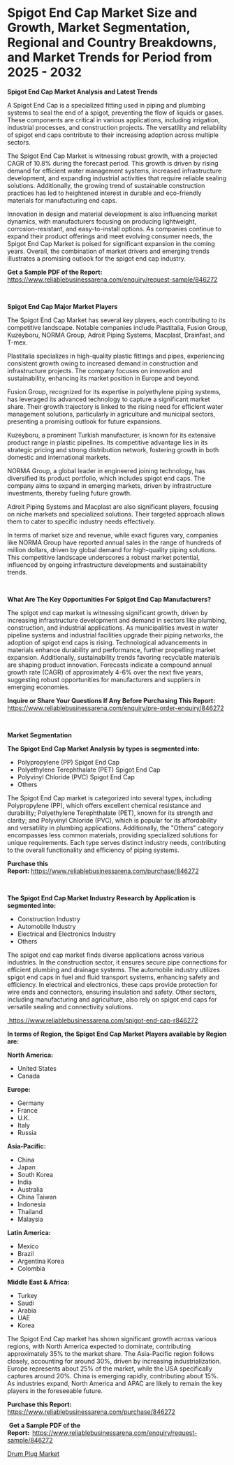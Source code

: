 <p><h1>Spigot End Cap Market Size and Growth, Market Segmentation, Regional and Country Breakdowns, and Market Trends for Period from 2025 -  2032</h1></p><p><strong>Spigot End Cap Market Analysis and Latest Trends</strong></p>
<p><p>A Spigot End Cap is a specialized fitting used in piping and plumbing systems to seal the end of a spigot, preventing the flow of liquids or gases. These components are critical in various applications, including irrigation, industrial processes, and construction projects. The versatility and reliability of spigot end caps contribute to their increasing adoption across multiple sectors.</p><p>The Spigot End Cap Market is witnessing robust growth, with a projected CAGR of 10.8% during the forecast period. This growth is driven by rising demand for efficient water management systems, increased infrastructure development, and expanding industrial activities that require reliable sealing solutions. Additionally, the growing trend of sustainable construction practices has led to heightened interest in durable and eco-friendly materials for manufacturing end caps.</p><p>Innovation in design and material development is also influencing market dynamics, with manufacturers focusing on producing lightweight, corrosion-resistant, and easy-to-install options. As companies continue to expand their product offerings and meet evolving consumer needs, the Spigot End Cap Market is poised for significant expansion in the coming years. Overall, the combination of market drivers and emerging trends illustrates a promising outlook for the spigot end cap industry.</p></p>
<p><strong>Get a Sample PDF of the Report:&nbsp;</strong> <a href="https://www.reliablebusinessarena.com/enquiry/request-sample/846272?utm_campaign=2322&utm_medium=2&utm_source=Github&utm_content=ia&utm_term=08022025&utm_id=spigot-end-cap">https://www.reliablebusinessarena.com/enquiry/request-sample/846272</a></p>
<p>&nbsp;</p>
<p><strong>Spigot End Cap Major Market Players</strong></p>
<p><p>The Spigot End Cap Market has several key players, each contributing to its competitive landscape. Notable companies include Plastitalia, Fusion Group, Kuzeyboru, NORMA Group, Adroit Piping Systems, Macplast, Drainfast, and T-mex. </p><p>Plastitalia specializes in high-quality plastic fittings and pipes, experiencing consistent growth owing to increased demand in construction and infrastructure projects. The company focuses on innovation and sustainability, enhancing its market position in Europe and beyond. </p><p>Fusion Group, recognized for its expertise in polyethylene piping systems, has leveraged its advanced technology to capture a significant market share. Their growth trajectory is linked to the rising need for efficient water management solutions, particularly in agriculture and municipal sectors, presenting a promising outlook for future expansions.</p><p>Kuzeyboru, a prominent Turkish manufacturer, is known for its extensive product range in plastic pipelines. Its competitive advantage lies in its strategic pricing and strong distribution network, fostering growth in both domestic and international markets.</p><p>NORMA Group, a global leader in engineered joining technology, has diversified its product portfolio, which includes spigot end caps. The company aims to expand in emerging markets, driven by infrastructure investments, thereby fueling future growth.</p><p>Adroit Piping Systems and Macplast are also significant players, focusing on niche markets and specialized solutions. Their targeted approach allows them to cater to specific industry needs effectively.</p><p>In terms of market size and revenue, while exact figures vary, companies like NORMA Group have reported annual sales in the range of hundreds of million dollars, driven by global demand for high-quality piping solutions. This competitive landscape underscores a robust market potential, influenced by ongoing infrastructure developments and sustainability trends.</p></p>
<p>&nbsp;</p>
<p><strong>What Are The Key Opportunities For Spigot End Cap Manufacturers?</strong></p>
<p><p>The spigot end cap market is witnessing significant growth, driven by increasing infrastructure development and demand in sectors like plumbing, construction, and industrial applications. As municipalities invest in water pipeline systems and industrial facilities upgrade their piping networks, the adoption of spigot end caps is rising. Technological advancements in materials enhance durability and performance, further propelling market expansion. Additionally, sustainability trends favoring recyclable materials are shaping product innovation. Forecasts indicate a compound annual growth rate (CAGR) of approximately 4-6% over the next five years, suggesting robust opportunities for manufacturers and suppliers in emerging economies.</p></p>
<p><strong>Inquire or Share Your Questions If Any Before Purchasing This Report:</strong> <a href="https://www.reliablebusinessarena.com/enquiry/pre-order-enquiry/846272?utm_campaign=2322&utm_medium=2&utm_source=Github&utm_content=ia&utm_term=08022025&utm_id=spigot-end-cap">https://www.reliablebusinessarena.com/enquiry/pre-order-enquiry/846272</a></p>
<p>&nbsp;</p>
<p><strong>Market Segmentation</strong></p>
<p><strong>The Spigot End Cap Market Analysis by types is segmented into:</strong></p>
<p><ul><li>Polypropylene (PP) Spigot End Cap</li><li>Polyethylene Terephthalate (PET) Spigot End Cap</li><li>Polyvinyl Chloride (PVC) Spigot End Cap</li><li>Others</li></ul></p>
<p><p>The Spigot End Cap market is categorized into several types, including Polypropylene (PP), which offers excellent chemical resistance and durability; Polyethylene Terephthalate (PET), known for its strength and clarity; and Polyvinyl Chloride (PVC), which is popular for its affordability and versatility in plumbing applications. Additionally, the "Others" category encompasses less common materials, providing specialized solutions for unique requirements. Each type serves distinct industry needs, contributing to the overall functionality and efficiency of piping systems.</p></p>
<p><strong>Purchase this Report:&nbsp;</strong><a href="https://www.reliablebusinessarena.com/purchase/846272?utm_campaign=2322&utm_medium=2&utm_source=Github&utm_content=ia&utm_term=08022025&utm_id=spigot-end-cap">https://www.reliablebusinessarena.com/purchase/846272</a></p>
<p>&nbsp;</p>
<p><strong>The Spigot End Cap Market Industry Research by Application is segmented into:</strong></p>
<p><ul><li>Construction Industry</li><li>Automobile Industry</li><li>Electrical and Electronics Industry</li><li>Others</li></ul></p>
<p><p>The spigot end cap market finds diverse applications across various industries. In the construction sector, it ensures secure pipe connections for efficient plumbing and drainage systems. The automobile industry utilizes spigot end caps in fuel and fluid transport systems, enhancing safety and efficiency. In electrical and electronics, these caps provide protection for wire ends and connectors, ensuring insulation and safety. Other sectors, including manufacturing and agriculture, also rely on spigot end caps for versatile sealing and connectivity solutions.</p></p>
<p><a href="https://www.reliablebusinessarena.com/spigot-end-cap-r846272?utm_campaign=2322&utm_medium=2&utm_source=Github&utm_content=ia&utm_term=08022025&utm_id=spigot-end-cap">&nbsp;https://www.reliablebusinessarena.com/spigot-end-cap-r846272</a></p>
<p><strong>In terms of Region, the Spigot End Cap Market Players available by Region are:</strong></p>
<p>
    <p> <strong> North America: </strong>
        <ul>
            <li>United States</li>
            <li>Canada</li>
        </ul>
        </p> 
    <p> <strong> Europe: </strong>
        <ul>
            <li>Germany</li>
            <li>France</li>
            <li>U.K.</li>
            <li>Italy</li>
            <li>Russia</li>
        </ul>
        </p> 
    <p> <strong> Asia-Pacific: </strong>
        <ul>
            <li>China</li>
            <li>Japan</li>
            <li>South Korea</li>
            <li>India</li>
            <li>Australia</li>
            <li>China Taiwan</li>
            <li>Indonesia</li>
            <li>Thailand</li>
            <li>Malaysia</li>
        </ul>
        </p> 
    <p> <strong> Latin America: </strong>
        <ul>
            <li>Mexico</li>
            <li>Brazil</li>
            <li>Argentina Korea</li>
            <li>Colombia</li>
        </ul>
        </p> 
    <p> <strong> Middle East & Africa: </strong>
        <ul>
            <li>Turkey</li>
            <li>Saudi</li>
            <li>Arabia</li>
            <li>UAE</li>
            <li>Korea</li>
        </ul>
    </p>
    </p>
<p><p>The Spigot End Cap market has shown significant growth across various regions, with North America expected to dominate, contributing approximately 35% to the market share. The Asia-Pacific region follows closely, accounting for around 30%, driven by increasing industrialization. Europe represents about 25% of the market, while the USA specifically captures around 20%. China is emerging rapidly, contributing about 15%. As industries expand, North America and APAC are likely to remain the key players in the foreseeable future.</p></p>
<p><strong>Purchase this Report: </strong><a href="https://www.reliablebusinessarena.com/purchase/846272?utm_campaign=2322&utm_medium=2&utm_source=Github&utm_content=ia&utm_term=08022025&utm_id=spigot-end-cap">https://www.reliablebusinessarena.com/purchase/846272</a></p>
<p>&nbsp;<strong>Get a Sample PDF of the Report:&nbsp;&nbsp;</strong><a href="https://www.reliablebusinessarena.com/enquiry/request-sample/846272?utm_campaign=2322&utm_medium=2&utm_source=Github&utm_content=ia&utm_term=08022025&utm_id=spigot-end-cap">https://www.reliablebusinessarena.com/enquiry/request-sample/846272</a></p>
<p><strong></strong></p>
<p><p><a href="https://github.com/risingtrista99259/Market-Research-Report-List-1/blob/main/drum-plug-market.md?utm_campaign=2322&utm_medium=2&utm_source=Github&utm_content=ia&utm_term=08022025&utm_id=spigot-end-cap">Drum Plug Market</a></p></p>